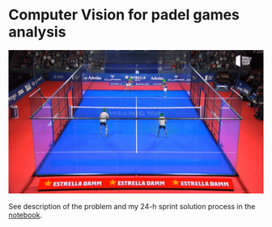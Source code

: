 # Computer Vision for padel games analysis

![Gif demonstrating the pose estimation algorithm.](https://github.com/dveni/padel-with-computer-vision/blob/main/Padel_with_pose_estimation__CV.gif)

See description of the problem and my 24-h sprint solution process in the [notebook](https://github.com/dveni/padel-with-computer-vision/blob/main/Padel_players_heatmaps_during_game.ipynb).
